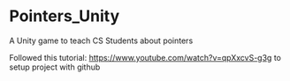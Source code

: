 # Pointers_Unity
A Unity game to teach CS Students about pointers

Followed this tutorial: https://www.youtube.com/watch?v=qpXxcvS-g3g to setup project with github
